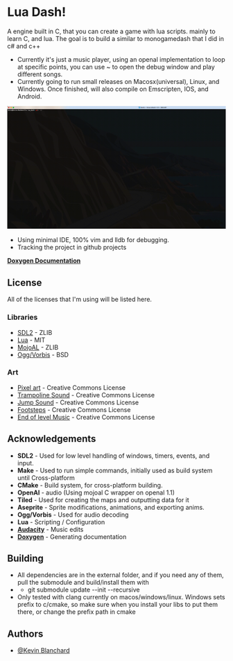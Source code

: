 # Lua Dash!

A engine built in C, that you can create a game with lua scripts.  mainly to learn C, and lua.  The goal is to build a similar to monogamedash that I did in c# and c++
- Currently it's just a music player, using an openal implementation to loop at specific points, you can use ~ to open the debug window and play different songs.
- Currently going to run small releases on Macosx(universal), Linux, and Windows.  Once finished, will also compile on Emscripten, IOS, and Android.

![Picture didn't load idiot](https://github.com/kjblanchard/lua_c_dash/blob/master/img/game.gif?raw=true)

- Using minimal IDE, 100% vim and lldb for debugging.
- Tracking the project in github projects

**[Doxygen Documentation](https://docs.supergoon.com)**


## License

All of the licenses that I'm using will be listed here.

### Libraries
- [SDL2](https://www.libsdl.org) - ZLIB
- [Lua](https://www.lua.org/license.html) - MIT
- [MojoAL](https://github.com/icculus/mojoAL) - ZLIB
- [Ogg/Vorbis](https://xiph.org/vorbis/) - BSD

### Art
- [Pixel art](https://pixelfrog-assets.itch.io/pixel-adventure-1) - Creative Commons License
- [Trampoline Sound](https://freesound.org/people/Breviceps/sounds/493161/) - Creative Commons License
- [Jump Sound](https://freesound.org/people/se2001/sounds/528568/) - Creative Commons License
- [Footsteps](https://freesound.org/people/EVRetro/sounds/501102/) - Creative Commons License
- [End of level Music](https://freesound.org/people/maxmakessounds/sounds/353546) - Creative Commons License

## Acknowledgements
- **SDL2** - Used for low level handling of windows, timers, events, and input.
- **Make** - Used to run simple commands, initially used as build system until Cross-platform
- **CMake** - Build system, for cross-platform building.
- **OpenAl** - audio (Using mojoal C wrapper on openal 1.1)
- **Tiled** - Used for creating the maps and outputting data for it
- **Aseprite** - Sprite modifications, animations, and exporting anims.
- **Ogg/Vorbis** - Used for audio decoding
- **Lua** - Scripting / Configuration
- **[Audacity](https://www.audacityteam.org)** - Music edits
- **[Doxygen](https://doxygen.nl/index.html)** - Generating documentation

## Building
- All dependencies are in the external folder, and if you need any of them, pull the submodule and build/install them with 
- - git submodule update --init --recursive
- Only tested with clang currently on macos/windows/linux.  Windows sets prefix to c/cmake, so make sure when you install your libs to put them there, or change the prefix path in cmake

## Authors

- [@Kevin Blanchard](https://www.github.com/kjblanchard)
